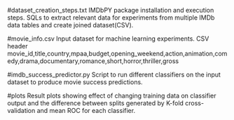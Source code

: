 #dataset_creation_steps.txt
IMDbPY package installation and execution steps.
SQLs to extract relevant data for experiments from multiple IMDb data tables and create joined dataset(CSV).
  
#movie_info.csv
Input dataset for machine learning experiments.
CSV header
movie_id,title,country,mpaa,budget,opening_weekend,action,animation,comedy,drama,documentary,romance,short,horror,thriller,gross
  
#imdb_success_predictor.py
Script to run different classifiers on the input dataset to produce movie success predictions.
  
#plots
Result plots showing effect of changing training data on classifier output and 
the difference between splits generated by K-fold cross-validation and mean ROC for each classifier.
